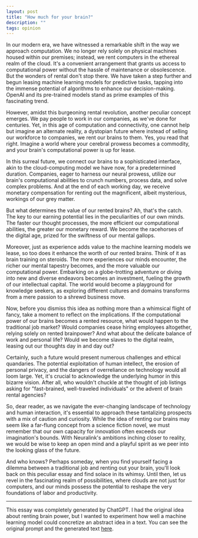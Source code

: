 ```yaml
---
layout: post
title: "How much for your brain?"
description: ""
tags: opinion
---
```


In our modern era, we have witnessed a remarkable shift in the way we approach computation. We no longer rely solely on physical machines housed within our premises; instead, we rent computers in the ethereal realm of the cloud. It's a convenient arrangement that grants us access to computational power without the hassle of maintenance or obsolescence. But the wonders of rental don't stop there. We have taken a step further and begun leasing machine learning models for predictive tasks, tapping into the immense potential of algorithms to enhance our decision-making. OpenAI and its pre-trained models stand as prime examples of this fascinating trend.

However, amidst this burgeoning rental revolution, another peculiar concept emerges. We pay people to work in our companies, as we've done for centuries. Yet, in this age of computation and connectivity, one cannot help but imagine an alternate reality, a dystopian future where instead of selling our workforce to companies, we rent our brains to them. Yes, you read that right. Imagine a world where your cerebral prowess becomes a commodity, and your brain's computational power is up for lease.

In this surreal future, we connect our brains to a sophisticated interface, akin to the cloud-computing model we have now, for a predetermined duration. Companies, eager to harness our neural prowess, utilize our brain's computational abilities to crunch numbers, process data, and solve complex problems. And at the end of each working day, we receive monetary compensation for renting out the magnificent, albeit mysterious, workings of our grey matter.

But what determines the value of our rented brains? Ah, that's the catch. The key to our earning potential lies in the peculiarities of our own minds. The faster our thought processes, the more efficient our computational abilities, the greater our monetary reward. We become the racehorses of the digital age, prized for the swiftness of our mental gallops.

Moreover, just as experience adds value to the machine learning models we lease, so too does it enhance the worth of our rented brains. Think of it as brain training on steroids. The more experiences our minds encounter, the richer our mental tapestry becomes, and the more valuable our computational power. Embarking on a globe-trotting adventure or diving into new and diverse endeavors becomes an investment, fueling the growth of our intellectual capital. The world would become a playground for knowledge seekers, as exploring different cultures and domains transforms from a mere passion to a shrewd business move.

Now, before you dismiss this idea as nothing more than a whimsical flight of fancy, take a moment to reflect on the implications. If the computational power of our brains becomes a rented resource, what would happen to the traditional job market? Would companies cease hiring employees altogether, relying solely on rented brainpower? And what about the delicate balance of work and personal life? Would we become slaves to the digital realm, leasing out our thoughts day in and day out?

Certainly, such a future would present numerous challenges and ethical quandaries. The potential exploitation of human intellect, the erosion of personal privacy, and the dangers of overreliance on technology would all loom large. Yet, it's crucial to acknowledge the underlying humor in this bizarre vision. After all, who wouldn't chuckle at the thought of job listings asking for "fast-brained, well-traveled individuals" or the advent of brain rental agencies?

So, dear reader, as we navigate the ever-changing landscape of technology and human interaction, it's essential to approach these tantalizing prospects with a mix of caution and curiosity. While the idea of renting our brains may seem like a far-flung concept from a science fiction novel, we must remember that our own capacity for innovation often exceeds our imagination's bounds. With Neuralink's ambitions inching closer to reality, we would be wise to keep an open mind and a playful spirit as we peer into the looking glass of the future.

And who knows? Perhaps someday, when you find yourself facing a dilemma between a traditional job and renting out your brain, you'll look back on this peculiar essay and find solace in its whimsy. Until then, let us revel in the fascinating realm of possibilities, where clouds are not just for computers, and our minds possess the potential to reshape the very foundations of labor and productivity.

---

This essay was completely generated by ChatGPT. I had the original idea about renting brain power, but I wanted to experiment how well a machine learning model could concretize an abstract idea in a text. You can see the original prompt and the generated text [here](https://chat.openai.com/share/e1f14878-d02d-4ab5-9f6b-83b63e52df47).